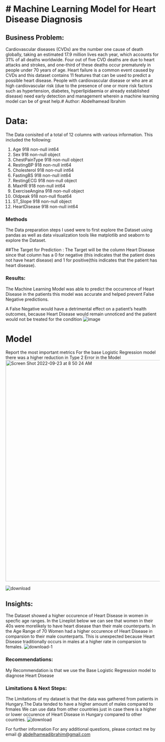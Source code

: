 # #  Machine Learning Model for Heart Disease Diagnosis
## Business Problem:
Cardiovascular diseases (CVDs) are the number one cause of death globally, taking an estimated 17.9 million lives each year, which accounts for 31% of all deaths worldwide. Four out of five CVD deaths are due to heart attacks and strokes, and one-third of these deaths occur prematurely in people under 70 years of age. Heart failure is a common event caused by CVDs and this dataset contains 11 features that can be used to predict a possible heart disease.
People with cardiovascular disease or who are at high cardiovascular risk (due to the presence of one or more risk factors such as hypertension, diabetes, hyperlipidaemia or already established disease) need early detection and management wherein a machine learning model can be of great help.# Author: Abdelhamead Ibrahim

# Data:

The Data conisited of a total of 12 columns with various information. This included the following: 

1. Age  918 non-null    int64  
2. Sex 918 non-null    object 
3. ChestPainType   918 non-null    object
4. RestingBP       918 non-null    int64  
5. Cholesterol     918 non-null    int64  
6. FastingBS       918 non-null    int64
7. RestingECG      918 non-null    object
8. MaxHR          918 non-null    int64
9. ExerciseAngina  918 non-null    object
10. Oldpeak         918 non-null    float64
11. ST_Slope        918 non-null    object 
12. HeartDisease    918 non-null    int64

### Methods
The Data preparation steps I used were to first explore the Dataset using pandas as well as data visualization tools like matplotlib and seaborn to explore the Dataset. 

##The Target for Prediction : 
The Target will be the column Heart Disease since that column has a 0 for negative (this indicates that the patient does not have heart disease) and 1 for positive(this indicates that the patient has heart disease).

### Results:

The Machine Learning Model was able to predict the occurrence of  Heart Disease in the patients this model was accurate and helped prevent False Negative predictions. 

A False Negative would have a detrimental effect on a patient’s health outcomes, because Heart Disease would remain unnoticed and the patient would not be treated for the condition 
![image](https://user-images.githubusercontent.com/4527669/194611956-f5af1a2e-a63d-4d01-9ffa-36c4c3fe079c.png)







# Model

Report the most important metrics
For the base Logistic Regression model there was a higher reduction in Type 2 Error in the Model 
<img width="723" alt="Screen Shot 2022-09-23 at 8 50 24 AM" src="https://user-images.githubusercontent.com/4527669/192002324-c2dbae59-3ad8-4205-b177-1a9e286f1d96.png">

![download](https://user-images.githubusercontent.com/4527669/192002226-9d70f034-8156-45ae-ae9e-ea735eebcb57.png)

## Insights:
The Dataset showed a higher occurence of Heart Disease in women in specfic age ranges. In the Lineplot below we can see that women in their 40s were morelikely to have heart disease than their male counterparts. In the Age Range of 70 Women had a higher occurence of Heart Disease in comparsion to their male counterparts. This is unexpected because Heart Disease traditionally occurs in males at a higher rate in comparsion to females. 
![download-1](https://user-images.githubusercontent.com/4527669/193187071-14996417-0d1d-48d3-8027-da4f7d9a9931.png)



### Recommendations:
My Recommendation is that we use the Base Logistic Regression model to diagnose Heart Disease 

### Limitations & Next Steps:
The Limitations of my dataset is that the data was gathered from patients in Hungary.The Data tended to have a higher amount of males compared to frmales  We can use data from other countries just in case there is a higher or lower occurence of Heart Disease in Hungary compared to other countries. 
![download](https://user-images.githubusercontent.com/4527669/194612291-f75e92fd-d955-49b8-b057-edf46b29a098.png)

For further information
For any additional questions, please contact me by email @ abdelhameadibrahim@gmail.com 
